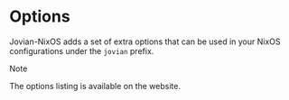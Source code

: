 # Options

Jovian-NixOS adds a set of extra options that can be used in your NixOS configurations under the `jovian` prefix.

<div class="for-github -unneeded">

> [!NOTE]  
> The options listing is available on the website.

</div>
